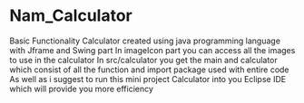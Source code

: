 # Nam_Calculator
Basic Functionality Calculator created using java programming language with Jframe and Swing part
In imageIcon part you can access all the images to use in the calculator
In src/calculator you get the main and calculator which consist of all the function and import package used with entire code
As well as i suggest to run this mini project Calculator into you Eclipse IDE which will provide you more efficiency
